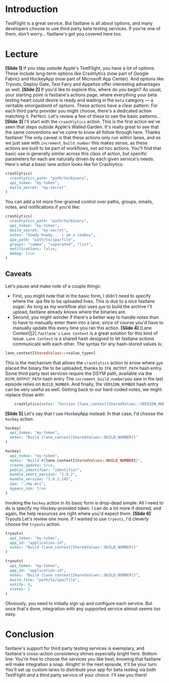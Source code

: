 # Introduction
TestFlight is a great service. But fastlane is all about options, and many developers choose to use third party beta testing services. If you're one of them, don't worry… fastlane's got you covered here too.
# Lecture
**[Slide 1]**
If you step outside Apple's TestFlight, you have a lot of options. These include long-term options like Crashlytics (now part of Google Fabric) and HockeyApp (now part of Microsoft App Center). And options like Tryouts, Deploy Gate, Test Fairy and Appetize offer interesting advantages as well. 
**[Slide 2]**
If you'd like to explore this, where do you begin? As usual, your starting point is fastlane's actions page, where everything your beta testing heart could desire is ready and waiting in the `beta` category —  a veritable smorgasbord of options. 
These actions have a clear pattern: For each third party provider you might choose, there's a dedicated action matching it. Perfect.
Let's review a few of these to see the basic patterns…
**[Slide 3]**
I'll start with the `craashlytics` action. 
This is the first action we've seen that steps outside Apple's Walled Garden. It's really great to see that the same conventions we've come to know all follow through here. Thanks fastlane!
The only caveat is that these actions only run within lanes, and as we just saw with `increment_build_number` this makes sense, as these actions are built to be part of workflows, not ad hoc actions. 
You'll find that basic use is generally similar across this class of action, but specific parameters for each are naturally driven by each given service's needs. Here's what a basic lane action looks like for Crashlytics:
```ruby
crashlytics(
  crashlytics_path: "path/to/binary", 
  api_token: "my-token",
  build_secret: "my-secret"
)
```
You can add a lot more fine-grained control over paths, groups, emails, notes, and notifications if you'd like:
```ruby
crashlytics(
  crashlytics_path: "path/to/binary", 
  api_token: "my-token",
  build_secret: "my-secret",
  notes: "howdy howdy... i am a cowboy",
  ipa_path: "path/to/ipa/file",
  groups: "comma", "separated", "list",
  notifications: false,
  debug: true
)
```
## Caveats
Let's pause and make note of a couple things:
- First, you might note that in the basic form, I didn't need to specify where the .ipa file to be uploaded lives. This is due to a nice fastlane sugar: As long as my workflow also uses  `gym` to build the archive I'll upload, fastlane already knows where the binaries are. 
- Second, you might wonder if there's a better way to handle notes than to have to manually enter them into a lane, since of course you'd have to manually update this every time you ran this action.
**[Slide 4]** [Lane Context][2]
`fastlane's` `Lane Context` is a great solution for this kind of issue. `Lane Context` is a shared hash designed to let fastlane actions communicate with each other. The syntax for any hash-stored values is:
```ruby
lane_context[SharedValues::<value_type>]
```
This is the mechanism that allows the `crashlytics` action to know where `gym` placed the binary file to be uploaded, thanks to `IPA_OUTPUT_PATH` hash entry. 
Some third party test services require the DSYM path, available via the `DSYM_OUTPUT_PATH` hash entry
The `increment_build_number`you saw in the last episode relies on `BUILD_NUMBER`. And finally, the `VERSION_NYMBER`	 hash entry can be very useful as well.
Getting back to our hard-coded notes, we might replace those with:
```ruby
	crashlytics(notes: "Version {lane_context[SharedValues::VERSION_NUMBER]}, Build {lane_context[SharedValues::BUILD_NUMBER]}"
```
**[Slide 5]**
Let's say that I use HockeyApp instead. In that case, I'd choose the `hockey` action. 
```ruby
hockey(
  api_token: "my-token",
  notes: "Build {lane_context[SharedValues::BUILD_NUMBER]}"
)
```

```ruby
hockey(
  api_token: "my-token",
  notes: "Build #{lane_context[SharedValues::BUILD_NUMBER]}",
  create_update: true,
  public_identifier: "identifier",
  bundle_short_version: "1.0.2",
  bundle_version: "1.0.2.145",
  ipa: "./my.msi",
  bypass_cdn: true
)
```
Invoking the `hockey` action in its basic form is drop-dead simple: All I need to do is specify my Hockey-provided token. I can do a lot more if desired, and again, the help resources are right where you'd expect them.
**[Slide 6]** Tryouts
Let's review one more. If I wanted to use  `tryouts`, I'd cleverly choose the `tryouts` action.
```ruby
tryouts(
  api_token: "my-token",
  app_id: "application-id",
  notes: "Build {lane_context[SharedValues::BUILD_NUMBER]}"
)
```

```ruby
tryouts(
  api_token: "my-token",
  app_id: "application-id",
  notes: "Build {lane_context[SharedValues::BUILD_NUMBER]}",
  build_file: "path/to/ipa/file",
  notify: 0,
  status: 2
)
```
Obviously, you need to initially sign up and configure each service. But once that's done, integration with any supported service almost seems *too* easy. 
# Conclusion
fastlane's support for third party testing services is exemplary, and fastlane's cross-action consistency shines especially bright here. Bottom line: You're free to choose the services you like best, knowing that fastlane will make integration a snap.
Alright! In the next episode, it'll be your turn: You'll set up custom lanes to distribute your app for beta testing via both TestFlight *and* a third party service of your choice. I'll see you there!